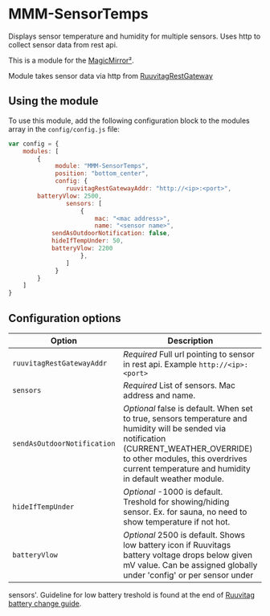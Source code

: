 # MMM-SensorTemps
Displays sensor temperature and humidity for multiple sensors. Uses http to collect sensor data from rest api.

This is a module for the [MagicMirror²](https://github.com/MichMich/MagicMirror/).

Module takes sensor data via http from [RuuvitagRestGateway](https://github.com/sipuli93/RuuvitagRestGateway)

## Using the module

To use this module, add the following configuration block to the modules array in the `config/config.js` file:
```js
var config = {
    modules: [
        {
             module: "MMM-SensorTemps",
             position: "bottom_center",
             config: {
                ruuvitagRestGatewayAddr: "http://<ip>:<port>",
		batteryVlow: 2500,
                sensors: [
                    {
                        mac: "<mac address>",
                        name: "<sensor name>",
			sendAsOutdoorNotification: false,
			hideIfTempUnder: 50,
			batteryVlow: 2200
                    },
                ]
             }
        }
    ]
}
```

## Configuration options

| Option           | Description
|----------------- |-----------
| `ruuvitagRestGatewayAddr` | *Required* Full url pointing to sensor in rest api. Example `http://<ip>:<port>`
| `sensors` | *Required* List of sensors. Mac address and name.
| `sendAsOutdoorNotification` | *Optional* false is default. When set to true, sensors temperature and humidity will be sended via notification (CURRENT_WEATHER_OVERRIDE) to other modules, this overdrives current temperature and humidity in default weather module.
| `hideIfTempUnder` | *Optional* -1000 is default. Treshold for showing/hiding sensor. Ex. for sauna, no need to show temperature if not hot.
| `batteryVlow` | *Optional* 2500 is default. Shows low battery icon if Ruuvitags battery voltage drops below given mV value. Can be assigned globally under 'config' or per sensor under 
sensors'. Guideline for low battery treshold is found at the end of [Ruuvitag battery change guide](https://ruuvi.com/ruuvitag-battery-and-how-to-change/).
